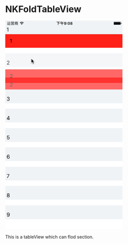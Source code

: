 # NKFoldTableView

![image](https://github.com/Nikolilol/NKFoldTableView/blob/master/ScreenShot.gif)   

This is a tableView which can flod section.
